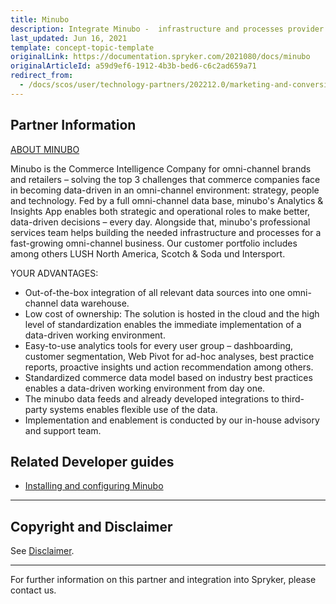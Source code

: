 ```yaml
---
title: Minubo
description: Integrate Minubo -  infrastructure and processes provider for a fast-growing omnichannel business.
last_updated: Jun 16, 2021
template: concept-topic-template
originalLink: https://documentation.spryker.com/2021080/docs/minubo
originalArticleId: a59d9ef6-1912-4b3b-bed6-c6c2ad659a71
redirect_from:
  - /docs/scos/user/technology-partners/202212.0/marketing-and-conversion/analytics/minubo.html
---
```


## Partner Information

[ABOUT MINUBO](https://www.minubo.com/)

Minubo is the Commerce Intelligence Company for omni-channel brands and retailers – solving the top 3 challenges that commerce companies face in becoming data-driven in an omni-channel environment: strategy, people and technology. Fed by a full omni-channel data base, minubo's Analytics & Insights App enables both strategic and operational roles to make better, data-driven decisions – every day. Alongside that, minubo's professional services team helps building the needed infrastructure and processes for a fast-growing omni-channel business. Our customer portfolio includes among others LUSH North America, Scotch & Soda und Intersport.

YOUR ADVANTAGES:

* Out-of-the-box integration of all relevant data sources into one omni-channel data warehouse.
* Low cost of ownership: The solution is hosted in the cloud and the high level of standardization enables the immediate implementation of a data-driven working environment.
* Easy-to-use analytics tools for every user group – dashboarding, customer segmentation, Web Pivot for ad-hoc analyses, best practice reports, proactive insights und action recommendation among others.
* Standardized commerce data model based on industry best practices enables a data-driven working environment from day one.
* The minubo data feeds and already developed integrations to third-party systems enables flexible use of the data.
* Implementation and enablement is conducted by our in-house advisory and support team.

## Related Developer guides

* [Installing and configuring Minubo](/docs/scos/dev/technology-partner-guides/{{page.version}}/marketing-and-conversion/analytics/installing-and-integrating-minubo.html)

---

## Copyright and Disclaimer

See [Disclaimer](https://github.com/spryker/spryker-documentation).

---
For further information on this partner and integration into Spryker, please contact us.

<div class="hubspot-form js-hubspot-form" data-portal-id="2770802" data-form-id="163e11fb-e833-4638-86ae-a2ca4b929a41" id="hubspot-1"></div>
